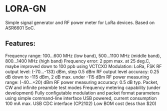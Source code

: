 # LORA-GN
Simple signal generator and RF power meter for LoRa devices.
Based on ASR6601 SoC.
## Features:
Frequency range: 100...600 MHz (low band), 500...1100 MHz (middle band), 800...1400 MHz (high band)
Frequency error: 2 ppm max. at 25 deg.C, maybe improved down to 100 ppb using VCTCXO
Modulation: LoRa, FSK
RF output level: (-70...-133) dBm, step 0.5 dBm
RF output level accuracy: 0.25 dB down to -115 dBm, 2 dB max. under -115 dBm
RF power measuring range: (-40...+20) dBm
RF power measuring accuracy: 0.5 dB typ.
Packet, CW and infinite preamble test modes
Frequency metering capability (under development)
Fully configutable modulation and packet format parameters using simple command-line interface
USB powered, current consumption 100 mA max.
USB CDC interface (CP2102)
Low BOM cost (less than $20)

